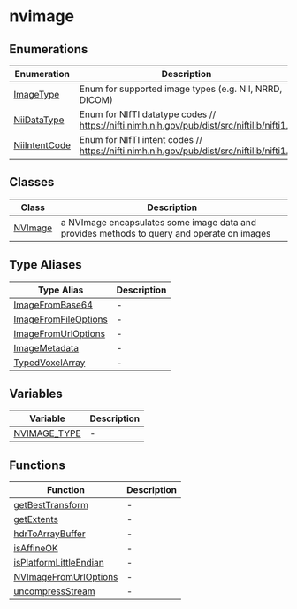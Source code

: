 # nvimage

## Enumerations

| Enumeration                                    | Description                                                                                |
| ---------------------------------------------- | ------------------------------------------------------------------------------------------ |
| [ImageType](enumerations/ImageType.md)         | Enum for supported image types (e.g. NII, NRRD, DICOM)                                     |
| [NiiDataType](enumerations/NiiDataType.md)     | Enum for NIfTI datatype codes // https://nifti.nimh.nih.gov/pub/dist/src/niftilib/nifti1.h |
| [NiiIntentCode](enumerations/NiiIntentCode.md) | Enum for NIfTI intent codes // https://nifti.nimh.nih.gov/pub/dist/src/niftilib/nifti1.h   |

## Classes

| Class                         | Description                                                                                |
| ----------------------------- | ------------------------------------------------------------------------------------------ |
| [NVImage](classes/NVImage.md) | a NVImage encapsulates some image data and provides methods to query and operate on images |

## Type Aliases

| Type Alias                                                   | Description |
| ------------------------------------------------------------ | ----------- |
| [ImageFromBase64](type-aliases/ImageFromBase64.md)           | -           |
| [ImageFromFileOptions](type-aliases/ImageFromFileOptions.md) | -           |
| [ImageFromUrlOptions](type-aliases/ImageFromUrlOptions.md)   | -           |
| [ImageMetadata](type-aliases/ImageMetadata.md)               | -           |
| [TypedVoxelArray](type-aliases/TypedVoxelArray.md)           | -           |

## Variables

| Variable                                  | Description |
| ----------------------------------------- | ----------- |
| [NVIMAGE_TYPE](variables/NVIMAGE_TYPE.md) | -           |

## Functions

| Function                                                      | Description |
| ------------------------------------------------------------- | ----------- |
| [getBestTransform](functions/getBestTransform.md)             | -           |
| [getExtents](functions/getExtents.md)                         | -           |
| [hdrToArrayBuffer](functions/hdrToArrayBuffer.md)             | -           |
| [isAffineOK](functions/isAffineOK.md)                         | -           |
| [isPlatformLittleEndian](functions/isPlatformLittleEndian.md) | -           |
| [NVImageFromUrlOptions](functions/NVImageFromUrlOptions.md)   | -           |
| [uncompressStream](functions/uncompressStream.md)             | -           |
